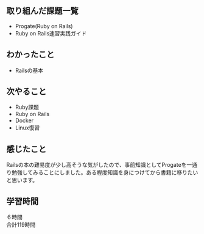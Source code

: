 ## 取り組んだ課題一覧
- Progate(Ruby on Rails)
- Ruby on Rails速習実践ガイド

## わかったこと
- Railsの基本

## 次やること
- Ruby課題
- Ruby on Rails
- Docker
- Linux復習

## 感じたこと
Railsの本の難易度が少し高そうな気がしたので、事前知識としてProgateを一通り勉強してみることにしました。ある程度知識を身につけてから書籍に移りたいと思います。

## 学習時間
６時間<br />
合計119時間